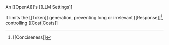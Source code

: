 An [[OpenAI]]'s [[LLM Settings]]

It limits the [[Token]] generation, preventing long or irrelevant [[Response]][^1], controlling [[Cost|Costs]]

[^1]: [[Conciseness]]

